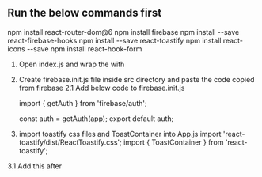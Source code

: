 ## Run the below commands first

npm install react-router-dom@6
npm install firebase
npm install --save react-firebase-hooks
npm install --save react-toastify
npm install react-icons --save
npm install react-hook-form


1. Open index.js and wrap the <App/> with <BrowserRouter>
	<BrowserRouter>
      		<App />
    	</BrowserRouter>

2. Create firebase.init.js file inside src directory and paste the code copied from firebase
2.1 Add below code to firebase.init.js

	import { getAuth } from 'firebase/auth';

	
	const auth = getAuth(app);
	export default auth;

3. import toastify css files and ToastContainer into App.js
	import 'react-toastify/dist/ReactToastify.css';
	import { ToastContainer } from 'react-toastify';
	
3.1 Add this after <Footer/>
	<ToastContainer />

